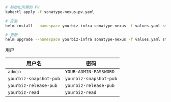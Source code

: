 ```sh
# 初始化所需的 PV
kubectl apply -f sonatype-nexus-pv.yaml

# 安装
helm install --namespace yourbiz-infra sonatype-nexus -f values.yaml stable/sonatype-nexus

# 更新
helm upgrade --namespace yourbiz-infra sonatype-nexus -f values.yaml stable/sonatype-nexus
```

用户

| 用户名                 | 密码                   |
| ---------------------- | ---------------------- |
| `admin`                | `YOUR-ADMIN-PASSWORD`  |
| `yourbiz-snapshot-pub` | `yourbiz-snapshot-pub` |
| `yourbiz-release-pub`  | `yourbiz-release-pub`  |
| `yourbiz-read`         | `yourbiz-read`         |
